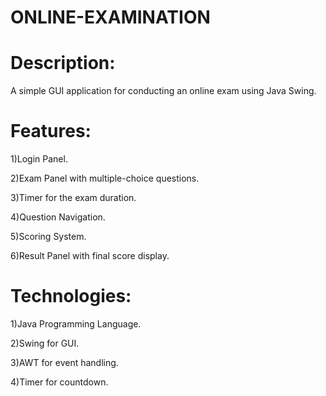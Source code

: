 # ONLINE-EXAMINATION
# Description:
A simple GUI application for conducting an online exam using Java Swing.

# Features:
1)Login Panel.

2)Exam Panel with multiple-choice questions.

3)Timer for the exam duration.

4)Question Navigation.

5)Scoring System.

6)Result Panel with final score display.

# Technologies:
1)Java Programming Language.

2)Swing for GUI.

3)AWT for event handling.

4)Timer for countdown.
